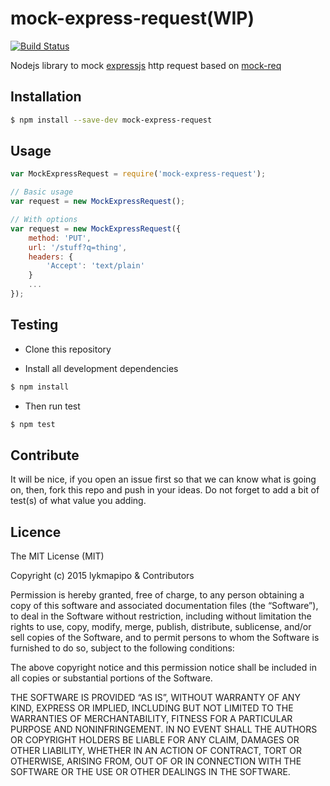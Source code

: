 # mock-express-request(WIP)

[![Build Status](https://travis-ci.org/lykmapipo/mock-express-request.svg?branch=master)](https://travis-ci.org/lykmapipo/mock-express-request)

Nodejs library to mock [expressjs](https://github.com/strongloop/express/) http request based on [mock-req](https://github.com/diachedelic/mock-req)

## Installation
```sh
$ npm install --save-dev mock-express-request
```

## Usage
```js
var MockExpressRequest = require('mock-express-request');

// Basic usage
var request = new MockExpressRequest();

// With options
var request = new MockExpressRequest({
    method: 'PUT',
    url: '/stuff?q=thing',
    headers: {
        'Accept': 'text/plain'
    }
    ...
});
```

## Testing
* Clone this repository

* Install all development dependencies
```sh
$ npm install
```

* Then run test
```sh
$ npm test
```


## Contribute
It will be nice, if you open an issue first so that we can know what is going on, then, fork this repo and push in your ideas. Do not forget to add a bit of test(s) of what value you adding.


## Licence
The MIT License (MIT)

Copyright (c) 2015 lykmapipo & Contributors

Permission is hereby granted, free of charge, to any person obtaining a copy of this software and associated documentation files (the “Software”), to deal in the Software without restriction, including without limitation the rights to use, copy, modify, merge, publish, distribute, sublicense, and/or sell copies of the Software, and to permit persons to whom the Software is furnished to do so, subject to the following conditions:

The above copyright notice and this permission notice shall be included in all copies or substantial portions of the Software.

THE SOFTWARE IS PROVIDED “AS IS”, WITHOUT WARRANTY OF ANY KIND, EXPRESS OR IMPLIED, INCLUDING BUT NOT LIMITED TO THE WARRANTIES OF MERCHANTABILITY, FITNESS FOR A PARTICULAR PURPOSE AND NONINFRINGEMENT. IN NO EVENT SHALL THE AUTHORS OR COPYRIGHT HOLDERS BE LIABLE FOR ANY CLAIM, DAMAGES OR OTHER LIABILITY, WHETHER IN AN ACTION OF CONTRACT, TORT OR OTHERWISE, ARISING FROM, OUT OF OR IN CONNECTION WITH THE SOFTWARE OR THE USE OR OTHER DEALINGS IN THE SOFTWARE. 